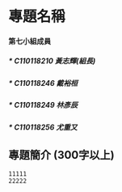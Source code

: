 # 專題名稱    
#### 第七小組成員    
##### * C110118210 黃志輝(組長)  
##### * C110118246 戴裕桓  
##### * C110118249 林彥辰  
##### * C110118256 尤重又  
## 專題簡介 (300字以上)    
```
11111
22222
```

